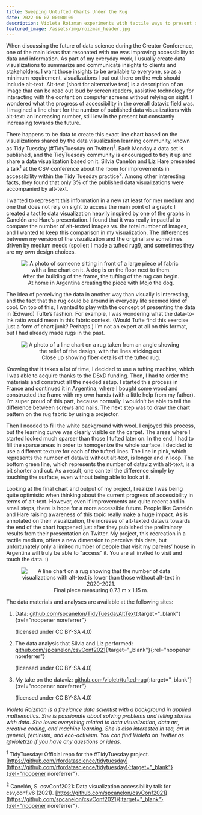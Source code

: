 ```yaml
---
title: Sweeping Untufted Charts Under the Rug
date: 2022-06-07 00:00:00
description: Violeta Roizman experiments with tactile ways to present data by creating a data viz rug.
featured_image: /assets/img/roizman_header.jpg
---
```


When discussing the future of data science during the Creator Conference, one of the main ideas that resonated with me was improving accessibility to data and information. As part of my everyday work, I usually create data visualizations to summarize and communicate insights to clients and stakeholders. I want those insights to be available to everyone, so as a minimum requirement, visualizations I put out there on the web should include alt-text. Alt-text (short for alternative text) is a description of an image that can be read out loud by screen readers, assistive technology for interacting with the content on computer screens without relying on sight. I wondered what the progress of accessibility in the overall dataviz field was. I imagined a line chart for the number of published data visualizations with alt-text: an increasing number, still low in the present but constantly increasing towards the future.

There happens to be data to create this exact line chart based on the visualizations shared by the data visualization learning community, known as Tidy Tuesday (#TidyTuesday on Twitter)<sup>1</sup>. Each Monday a data set is published, and the TidyTuesday community is encouraged to tidy it up and share a data visualization based on it. Silvia Canelón and Liz Hare presented a talk<sup>1</sup> at the CSV conference about the room for improvements in accessibility within the Tidy Tuesday practice<sup>2</sup>. Among other interesting facts, they found that only 3% of the published data visualizations were accompanied by alt-text.

I wanted to represent this information in a new (at least for me) medium and one that does not rely on sight to access the main point of a graph: I created a tactile data visualization heavily inspired by one of the graphs in Canelón and Hare’s presentation. I found that it was really impactful to compare the number of alt-texted images vs. the total number of images, and I wanted to keep this comparison in my visualization. The differences between my version of the visualization and the original are sometimes driven by medium needs (spoiler: I made a tufted rug!), and sometimes they are my own design choices.

<center>
<figure>
	<img src="../assets/img/theme/roizman_figure1.jpg" alt="A photo of someone sitting in front of a large piece of fabric with a line chart on it. A dog is on the floor next to them.">
	<figcaption>After the building of the frame, the tufting of the rug can begin. At home in Argentina creating the piece with Mojo the dog.</figcaption>
</figure>
</center>

The idea of perceiving the data in another way than visually is interesting, and the fact that the rug could be around in everyday life seemed kind of cool. On top of this, I wanted to play with the concept of presenting the data in (Edward) Tufte’s fashion. For example, I was wondering what the data-to-ink ratio would mean in this fabric context. (Would Tufte find this exercise just a form of chart junk? Perhaps.) I’m not an expert at all on this format, but I had already made rugs in the past.

<center>
<figure>
	<img src="../assets/img/theme/roizman_figure2.jpg" alt="A photo of a line chart on a rug taken from an angle showing the relief of the design, with the lines sticking out.">
	<figcaption>Close up showing fiber details of the tufted rug.</figcaption>
</figure>
</center>

Knowing that it takes a lot of time, I decided to use a tufting machine, which I was able to acquire thanks to the DSxD funding. Then, I had to order the materials and construct all the needed setup. I started this process in France and continued it in Argentina, where I bought some wood and constructed the frame with my own hands (with a little help from my father). I’m super proud of this part, because normally I wouldn’t be able to tell the difference between screws and nails. The next step was to draw the chart pattern on the rug fabric by using a projector.

Then I needed to fill the white background with wool. I enjoyed this process, but the learning curve was clearly visible on the carpet. The areas where I started looked much sparser than those I tufted later on. In the end, I had to fill the sparse areas in order to homogenize the whole surface. I decided to use a different texture for each of the tufted lines. The line in pink, which represents the number of dataviz without alt-text, is longer and in loop. The bottom green line, which represents the number of dataviz with alt-text, is a bit shorter and cut. As a result, one can tell the difference simply by touching the surface, even without being able to look at it.

Looking at the final chart and output of my project, I realize I was being quite optimistic when thinking about the current progress of accessibility in terms of alt-text. However, even if improvements are quite recent and in small steps, there is hope for a more accessible future. People like Canelón and Hare raising awareness of this topic really make a huge impact. As is annotated on their visualization, the increase of alt-texted dataviz towards the end of the chart happened just after they published the preliminary results from their presentation on Twitter. My project, this recreation in a tactile medium, offers a new dimension to perceive this data, but unfortunately only a limited number of people that visit my parents’ house in Argentina will truly be able to “access” it. You are all invited to visit and touch the data. :)

<center>
<figure>
	<img src="../assets/img/theme/roizman_figure3.jpg" alt="A line chart on a rug showing that the number of data visualizations with alt-text is lower than those without alt-text in 2020-2021.">
	<figcaption>Final piece measuring 0.73 m x 1.15 m.</figcaption>
</figure>
</center>

The data materials and analyses are available at the following sites:

1. Data: [github.com/spcanelon/TidyTuesdayAltText](https://github.com/spcanelon/TidyTuesdayAltText){:target="_blank"}{:rel="noopener noreferrer"} 
    
	(licensed under CC BY-SA 4.0)

2. The data analysis that Silvia and Liz performed:
    [github.com/spcanelon/csvConf2021](https://github.com/spcanelon/csvConf2021){:target="_blank"}{:rel="noopener noreferrer"}
    
	(licensed under CC BY-SA 4.0)
3. My take on the dataviz: [github.com/violetr/tufted-rug](https://github.com/violetr/tufted-rug){:target="_blank"}{:rel="noopener noreferrer"} 
    
	(licensed under CC BY-SA 4.0)


*Violeta Roizman is a freelance data scientist with a background in applied mathematics. She is passionate about solving problems and telling stories with data. She loves everything related to data visualization, data art, creative coding, and machine learning. She is also interested in tea, art in general, feminism, and eco-activism. You can find Violeta on Twitter as @violetrzn if you have any questions or ideas.*

<sup>1</sup> TidyTuesday: Official repo for the #TidyTuesday project. [https://github.com/rfordatascience/tidytuesday](https://github.com/rfordatascience/tidytuesday){:target="_blank"}{:rel="noopener noreferrer"}.

<sup>2</sup> Canelón, S. csvConf2021: Data visualization accessibility talk for csv,conf,v6 (2021). [https://github.com/spcanelon/csvConf2021](https://github.com/spcanelon/csvConf2021){:target="_blank"}{:rel="noopener noreferrer"}.